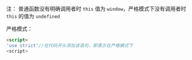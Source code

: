 注： 普通函数没有明确调用者时 `this` 值为 `window`，严格模式下没有调用者时 `this` 的值为 `undefined`

严格模式：

```html
<script>
'use strict'//在代码开头添加该语句，即表示在严格模式下
<script>
```
